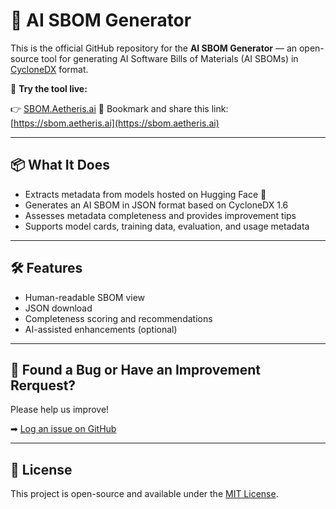 # 🤖 AI SBOM Generator

This is the official GitHub repository for the **AI SBOM Generator** — an open-source tool for generating AI Software Bills of Materials (AI SBOMs) in [CycloneDX](https://cyclonedx.org) format.

🚀 **Try the tool live:**  

👉 [SBOM.Aetheris.ai](https://sbom.aetheris.ai/)
🔖 Bookmark and share this link: [https://sbom.aetheris.ai](https://sbom.aetheris.ai)

---

## 📦 What It Does

- Extracts metadata from models hosted on Hugging Face 🤗
- Generates an AI SBOM in JSON format based on CycloneDX 1.6
- Assesses metadata completeness and provides improvement tips
- Supports model cards, training data, evaluation, and usage metadata

---

## 🛠 Features

- Human-readable SBOM view
- JSON download
- Completeness scoring and recommendations
- AI-assisted enhancements (optional)

---

## 🐞 Found a Bug or Have an Improvement Rerquest?

Please help us improve!

➡ [Log an issue on GitHub](https://github.com/aetheris-ai/aibom-generator/issues)

---

## 📄 License

This project is open-source and available under the [MIT License](LICENSE).
